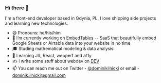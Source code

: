 ### Hi there 👋

I'm a front-end developer based in Gdynia, PL. I love shipping side projects and learning new technologies.

- 😄 Pronouns: he/his/him
- 🔭 I’m currently working on [EmbedTables](https://embedtables.com) -- SaaS that beautifully embed Google Sheets or Airtable data into your website in no time
- 🎓 Studing mathematical modeling & data analysis
- 🌱 Learning JS, React, webperf and a11y
- ✍️ I write some stuff about webdev on [DEV](https://dev.to/dominikilnicki)
- 📫 You can reach me out on Twitter - [@dominikilnicki](https://twitter.com/dominikilnicki) or email - dominik.ilnicki@gmail.com
